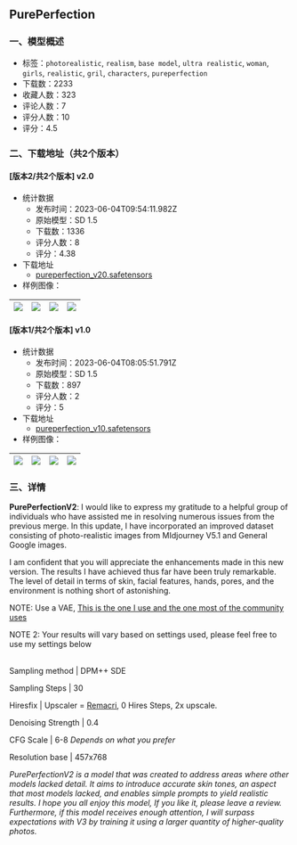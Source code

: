 ## PurePerfection
### 一、模型概述

- 标签：`photorealistic`, `realism`, `base model`, `ultra realistic`, `woman`, `girls`, `realistic`, `gril`, `characters`, `pureperfection`
- 下载数：2233
- 收藏人数：323
- 评论人数：7
- 评分人数：10
- 评分：4.5

### 二、下载地址（共2个版本）

#### [版本2/共2个版本] v2.0

- 统计数据
  - 发布时间：2023-06-04T09:54:11.982Z
  - 原始模型：SD 1.5
  - 下载数：1336
  - 评分人数：8
  - 评分：4.38
- 下载地址
  - [pureperfection_v20.safetensors](https://civitai.com/api/download/models/88946)
- 样例图像：

| <img src="https://image.civitai.com/xG1nkqKTMzGDvpLrqFT7WA/18a1f6ec-636f-43b9-8cd2-4efc567ab21b/width=450/1025119.jpeg" /> | <img src="https://image.civitai.com/xG1nkqKTMzGDvpLrqFT7WA/1769aede-9792-4f79-8fb8-d3e94198b63d/width=450/1025355.jpeg" /> | <img src="https://image.civitai.com/xG1nkqKTMzGDvpLrqFT7WA/f6f82cee-b5d3-469a-a278-92731a2efcf0/width=450/1025350.jpeg" /> | <img src="https://image.civitai.com/xG1nkqKTMzGDvpLrqFT7WA/f51cdde1-c0ca-41b5-93fa-317b5eb6f0a2/width=450/1025349.jpeg" /> |
| ---- | ---- | ---- | ---- |

#### [版本1/共2个版本] v1.0

- 统计数据
  - 发布时间：2023-06-04T08:05:51.791Z
  - 原始模型：SD 1.5
  - 下载数：897
  - 评分人数：2
  - 评分：5
- 下载地址
  - [pureperfection_v10.safetensors](https://civitai.com/api/download/models/57844)
- 样例图像：

| <img src="https://image.civitai.com/xG1nkqKTMzGDvpLrqFT7WA/f6fc0869-f552-4c42-4be5-5287b6742400/width=450/628855.jpeg" /> | <img src="https://image.civitai.com/xG1nkqKTMzGDvpLrqFT7WA/2448d71c-50e8-4bae-95b1-6536e27aa500/width=450/637204.jpeg" /> | <img src="https://image.civitai.com/xG1nkqKTMzGDvpLrqFT7WA/84999c49-6e70-4af4-04c3-849b81994b00/width=450/637358.jpeg" /> | <img src="https://image.civitai.com/xG1nkqKTMzGDvpLrqFT7WA/84cfaa35-0d63-4532-bd9a-595536555200/width=450/637289.jpeg" /> |
| ---- | ---- | ---- | ---- |


### 三、详情
<p><strong>PurePerfectionV2</strong>: I would like to express my gratitude to a helpful group of individuals who have assisted me in resolving numerous issues from the previous merge. In this update, I have incorporated an improved dataset consisting of photo-realistic images from MIdjourney V5.1 and General Google images.</p><p>I am confident that you will appreciate the enhancements made in this new version. The results I have achieved thus far have been truly remarkable. The level of detail in terms of skin, facial features, hands, pores, and the environment is nothing short of astonishing.</p><p></p><p>NOTE: Use a VAE, <a target="_blank" rel="ugc" href="https://huggingface.co/stabilityai/sd-vae-ft-mse-original/resolve/main/vae-ft-mse-840000-ema-pruned.ckpt">This is the one I use and the one most of the community uses</a></p><p>NOTE 2: Your results will vary based on settings used, please feel free to use my settings below</p><p><br />Sampling method | DPM++ SDE</p><p>Sampling Steps | 30</p><p>Hiresfix | Upscaler = <a rel="ugc" href="https://drive.google.com/u/0/uc?id=1lELx_WiA25_S8rYINm_DyMNpFOhfZAzt&amp;export=download&amp;confirm=t&amp;uuid=fbb9561e-f4ca-4864-b3ee-85c9a0c17371&amp;at=AKKF8vxpcHIYMg8pjCfC2k7ENTwS:1685957217230">Remacri</a>, 0 Hires Steps, 2x upscale. </p><p>Denoising Strength | 0.4</p><p>CFG Scale | 6-8 <em>Depends on what you prefer</em></p><p>Resolution base | 457x768</p><p></p><p><em>PurePerfectionV2 is a model that was created to address areas where other models lacked detail. It aims to introduce accurate skin tones, an aspect that most models lacked, and enables simple prompts to yield realistic results. I hope you all enjoy this model, If you like it, please leave a review. Furthermore, if this model receives enough attention, I will surpass expectations with V3 by training it using a larger quantity of higher-quality photos.</em></p>